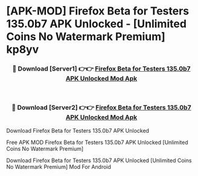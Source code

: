 # [APK-MOD] Firefox Beta for Testers 135.0b7 APK Unlocked - [Unlimited Coins No Watermark Premium] kp8yv



<div align="center">
<h3>🔴 Download [Server1] 👉👉 <a href="https://momento.my/?title=Firefox_Beta_for_Testers_135.0b7_APK_Unlocked">Firefox Beta for Testers 135.0b7 APK Unlocked Mod Apk</a></h3><br>

<h3>🔴 Download [Server2] 👉👉 <a href="https://momento.my/?title=Firefox_Beta_for_Testers_135.0b7_APK_Unlocked">Firefox Beta for Testers 135.0b7 APK Unlocked Mod Apk</a></h3>
</div>



Download Firefox Beta for Testers 135.0b7 APK Unlocked 

Free APK MOD Firefox Beta for Testers 135.0b7 APK Unlocked [Unlimited Coins No Watermark Premium]

Download Firefox Beta for Testers 135.0b7 APK Unlocked [Unlimited Coins No Watermark Premium] Mod For Android
